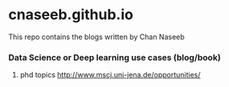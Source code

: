 
# cnaseeb.github.io

This repo contains the blogs written by Chan Naseeb

### Data Science or Deep learning use cases (blog/book)
1. phd topics http://www.mscj.uni-jena.de/opportunities/
